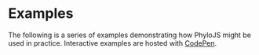 # Examples

The following is a series of examples demonstrating how PhyloJS might be used in practice. Interactive examples are hosted with [CodePen](https://codepen.io/collection/aMxopV).
